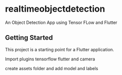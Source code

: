 # realtimeobjectdetection

An Object Detection App using Tensor FLow and Flutter

## Getting Started

This project is a starting point for a Flutter application.

Import plugins tensorflow flutter and camera

create assets folder and add model and labels

